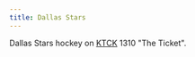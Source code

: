 ```yaml
---
title: Dallas Stars
---
```

Dallas Stars hockey on [KTCK] 1310 "The Ticket".

[KTCK]:http://ranch-pt.no-ip.org:8073/?f=1310.00amz10
